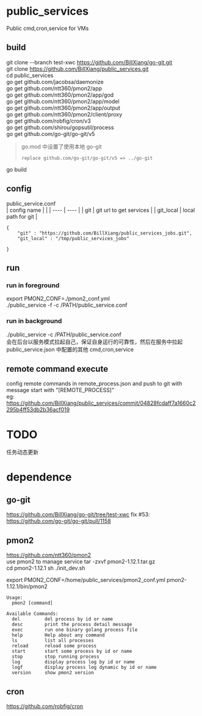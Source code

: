 # public_services
Public cmd,cron,service for VMs

## build
git clone --branch test-xwc https://github.com/BillXiang/go-git.git  
git clone https://github.com/BillXiang/public_services.git  
cd public_services  
go get github.com/jacobsa/daemonize  
go get github.com/ntt360/pmon2/app  
go get github.com/ntt360/pmon2/app/god  
go get github.com/ntt360/pmon2/app/model  
go get github.com/ntt360/pmon2/app/output  
go get github.com/ntt360/pmon2/client/proxy  
go get github.com/robfig/cron/v3  
go get github.com/shirou/gopsutil/process  
go get github.com/go-git/go-git/v5 
> go.mod 中设置了使用本地 go-git
>```
>replace github.com/go-git/go-git/v5 => ../go-git
>```
go build

## config
public_service.conf  
| config name  |   |
|  ----  | ----  |
| git | git url to get services | 
| git_local | local path for git | 
```
{
	"git" : "https://github.com/BillXiang/public_services_jobs.git",
	"git_local" : "/tmp/public_services_jobs"

}
```

## run
### run in foreground
export PMON2_CONF=./pmon2_conf.yml  
./public_service -f -c /PATH/public_service.conf

### run in background
./public_service -c /PATH/public_service.conf  
会在后台以服务模式拉起自己，保证自身运行的可靠性，然后在服务中拉起 public_service.json 中配置的其他 cmd,cron,service

## remote command execute
config remote commands in remote_process.json and push to git with message start with "[REMOTE_PROCESS]"  
eg: https://github.com/BillXiang/public_services/commit/04828fcdaff7a1660c2295b4ff53db2b36acf019

# TODO
任务动态更新

# dependence
## go-git
https://github.com/BillXiang/go-git/tree/test-xwc
fix #53: https://github.com/go-git/go-git/pull/1158

## pmon2
https://github.com/ntt360/pmon2  
use pmon2 to manage service
tar -zxvf pmon2-1.12.1.tar.gz  
cd pmon2-1.12.1
sh ./init_dev.sh

export PMON2_CONF=/home/public_services/pmon2_conf.yml
pmon2-1.12.1/bin/pmon2
```
Usage:
  pmon2 [command]

Available Commands:
  del         del process by id or name
  desc        print the process detail message
  exec        run one binary golang process file
  help        Help about any command
  ls          list all processes
  reload      reload some process
  start       start some process by id or name
  stop        stop running process
  log         display process log by id or name
  logf        display process log dynamic by id or name
  version     show pmon2 version
```
## cron
https://github.com/robfig/cron  
